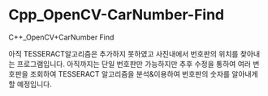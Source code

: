 # Cpp_OpenCV-CarNumber-Find
C++_OpenCV+CarNumber Find

아직 TESSERACT알고리즘은 추가하지 못하였고
사진내에서 번호판의 위치를 찾아내는 프로그램입니다.
아직까지는 단일 번호판만 가능하지만 추후 수정을 통하여 여러 번호판을 조회하여
TESSERACT 알고리즘을 분석&이용하여 번호판의 숫자를 알아내게 할 예정입니다.
